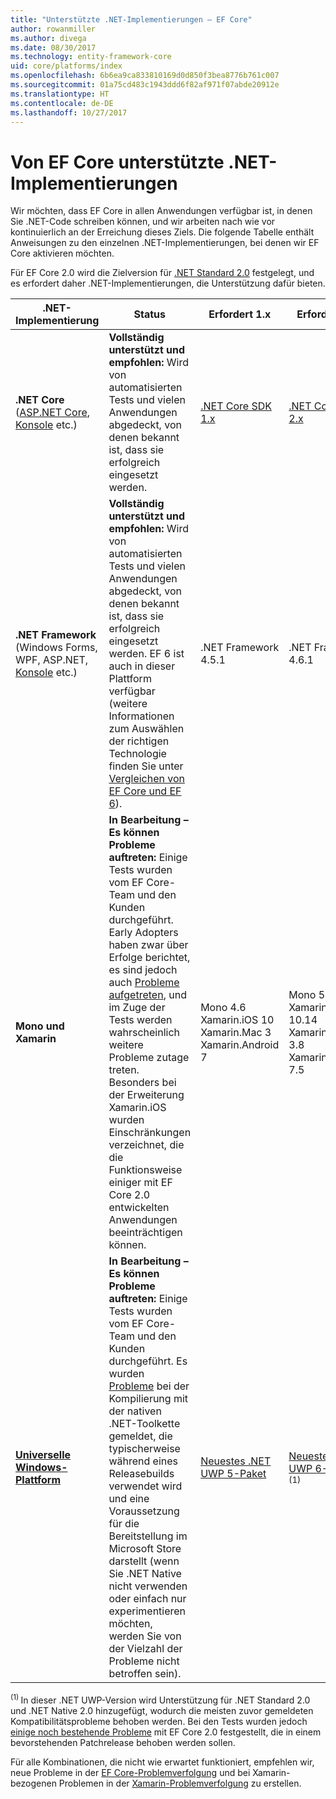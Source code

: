 ```yaml
---
title: "Unterstützte .NET-Implementierungen – EF Core"
author: rowanmiller
ms.author: divega
ms.date: 08/30/2017
ms.technology: entity-framework-core
uid: core/platforms/index
ms.openlocfilehash: 6b6ea9ca833810169d0d850f3bea8776b761c007
ms.sourcegitcommit: 01a75cd483c1943ddd6f82af971f07abde20912e
ms.translationtype: HT
ms.contentlocale: de-DE
ms.lasthandoff: 10/27/2017
---
```

# <a name="net-implementations-supported-by-ef-core"></a>Von EF Core unterstützte .NET-Implementierungen

Wir möchten, dass EF Core in allen Anwendungen verfügbar ist, in denen Sie .NET-Code schreiben können, und wir arbeiten nach wie vor kontinuierlich an der Erreichung dieses Ziels. Die folgende Tabelle enthält Anweisungen zu den einzelnen .NET-Implementierungen, bei denen wir EF Core aktivieren möchten.

Für EF Core 2.0 wird die Zielversion für [.NET Standard 2.0](https://docs.microsoft.com/dotnet/standard/net-standard) festgelegt, und es erfordert daher .NET-Implementierungen, die Unterstützung dafür bieten.

| .NET-Implementierung | Status | Erfordert 1.x | Erfordert 2.x
|-|-|-|-
| **.NET Core** ([ASP.NET Core](../get-started/aspnetcore/index.md), [Konsole](../get-started/netcore/index.md) etc.) | **Vollständig unterstützt und empfohlen:** Wird von automatisierten Tests und vielen Anwendungen abgedeckt, von denen bekannt ist, dass sie erfolgreich eingesetzt werden. | [.NET Core SDK 1.x](https://www.microsoft.com/net/core/) | [.NET Core SDK 2.x](https://www.microsoft.com/net/core/)
| **.NET Framework** (Windows Forms, WPF, ASP.NET, [Konsole](../get-started/full-dotnet/index.md) etc.) | **Vollständig unterstützt und empfohlen:** Wird von automatisierten Tests und vielen Anwendungen abgedeckt, von denen bekannt ist, dass sie erfolgreich eingesetzt werden. EF 6 ist auch in dieser Plattform verfügbar (weitere Informationen zum Auswählen der richtigen Technologie finden Sie unter [Vergleichen von EF Core und EF 6](../../efcore-and-ef6/index.md)). | .NET Framework 4.5.1 | .NET Framework 4.6.1
| **Mono und Xamarin** | **In Bearbeitung – Es können Probleme auftreten:** Einige Tests wurden vom EF Core-Team und den Kunden durchgeführt. Early Adopters haben zwar über Erfolge berichtet, es sind jedoch auch [Probleme aufgetreten](https://github.com/aspnet/entityframework/issues?q=is%3Aopen+is%3Aissue+label%3Aarea-xamarin), und im Zuge der Tests werden wahrscheinlich weitere Probleme zutage treten. Besonders bei der Erweiterung Xamarin.iOS wurden Einschränkungen verzeichnet, die die Funktionsweise einiger mit EF Core 2.0 entwickelten Anwendungen beeinträchtigen können. | Mono 4.6 <br/> Xamarin.iOS 10 <br/> Xamarin.Mac 3 <br/> Xamarin.Android 7 | Mono 5.4 <br/> Xamarin.iOS 10.14 <br/> Xamarin.Mac 3.8 <br/> Xamarin.Android 7.5
| [**Universelle Windows-Plattform**](../get-started/uwp/index.md) | **In Bearbeitung – Es können Probleme auftreten:** Einige Tests wurden vom EF Core-Team und den Kunden durchgeführt. Es wurden [Probleme](https://github.com/aspnet/entityframework/issues?utf8=%E2%9C%93&q=is%3Aopen%20is%3Aissue%20label%3Aarea-uwp%20) bei der Kompilierung mit der nativen .NET-Toolkette gemeldet, die typischerweise während eines Releasebuilds verwendet wird und eine Voraussetzung für die Bereitstellung im Microsoft Store darstellt (wenn Sie .NET Native nicht verwenden oder einfach nur experimentieren möchten, werden Sie von der Vielzahl der Probleme nicht betroffen sein). | [Neuestes .NET UWP 5-Paket](https://www.nuget.org/packages/Microsoft.NETCore.UniversalWindowsPlatform/5.4.1) | [Neuestes .NET UWP 6-Paket](https://www.nuget.org/packages/Microsoft.NETCore.UniversalWindowsPlatform/) <sup>(1)</sup>

<sup>(1) </sup> In dieser .NET UWP-Version wird Unterstützung für .NET Standard 2.0 und .NET Native 2.0 hinzugefügt, wodurch die meisten zuvor gemeldeten Kompatibilitätsprobleme behoben werden. Bei den Tests wurden jedoch [einige noch bestehende Probleme](https://github.com/aspnet/EntityFrameworkCore/issues?q=is%3Aopen+is%3Aissue+milestone%3A2.0.1+label%3Aarea-uwp) mit EF Core 2.0 festgestellt, die in einem bevorstehenden Patchrelease behoben werden sollen.

Für alle Kombinationen, die nicht wie erwartet funktioniert, empfehlen wir, neue Probleme in der [EF Core-Problemverfolgung](https://github.com/aspnet/entityframeworkcore/issues/new) und bei Xamarin-bezogenen Problemen in der [Xamarin-Problemverfolgung](https://bugzilla.xamarin.com/newbug) zu erstellen.
